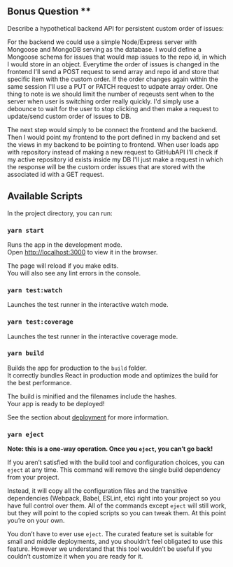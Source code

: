 ## Bonus Question **

Describe a hypothetical backend API for persistent custom order of issues:

For the backend we could use a simple Node/Express server with Mongoose and MongoDB serving as the database. I would define a Mongoose schema for issues that would map issues to the repo id, in which I would store in an object. Everytime the order of issues is changed in the frontend I'll send a POST request to send array and repo id and store that specific item with the custom order. If the order changes again within the same session I'll use a PUT or PATCH request to udpate array order. One thing to note is we should limit the number of reqeusts sent when to the server when user is switching order really quickly. I'd simply use a debounce to wait for the user to stop clicking and then make a request to update/send custom order of issues to DB.

The next step would simply to be connect the frontend and the backend. Then I would point my frontend to the port defined in my backend and set the views in my backend to be pointing to frontend. When user loads app with repository instead of making a new request to GitHubAPI I'll check if my active repository id exists inside my DB I'll just make a request in which the response will be the custom order issues that are stored with the associated id with a GET request.

## Available Scripts

In the project directory, you can run:

### `yarn start`

Runs the app in the development mode.<br />
Open [http://localhost:3000](http://localhost:3000) to view it in the browser.

The page will reload if you make edits.<br />
You will also see any lint errors in the console.

### `yarn test:watch`

Launches the test runner in the interactive watch mode.<br />

### `yarn test:coverage`

Launches the test runner in the interactive coverage mode.<br />

### `yarn build`

Builds the app for production to the `build` folder.<br />
It correctly bundles React in production mode and optimizes the build for the best performance.

The build is minified and the filenames include the hashes.<br />
Your app is ready to be deployed!

See the section about [deployment](https://facebook.github.io/create-react-app/docs/deployment) for more information.

### `yarn eject`

**Note: this is a one-way operation. Once you `eject`, you can’t go back!**

If you aren’t satisfied with the build tool and configuration choices, you can `eject` at any time. This command will remove the single build dependency from your project.

Instead, it will copy all the configuration files and the transitive dependencies (Webpack, Babel, ESLint, etc) right into your project so you have full control over them. All of the commands except `eject` will still work, but they will point to the copied scripts so you can tweak them. At this point you’re on your own.

You don’t have to ever use `eject`. The curated feature set is suitable for small and middle deployments, and you shouldn’t feel obligated to use this feature. However we understand that this tool wouldn’t be useful if you couldn’t customize it when you are ready for it.


